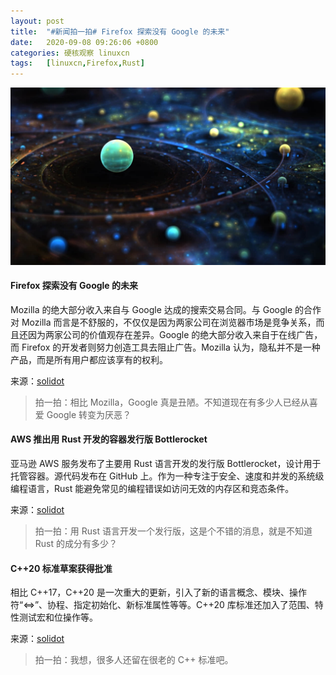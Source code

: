 ```yaml
---
layout: post
title:	"#新闻拍一拍# Firefox 探索没有 Google 的未来"
date:	2020-09-08 09:26:06 +0800 
categories:	硬核观察 linuxcn 
tags:	[linuxcn,Firefox,Rust]
---
```



![](/Asserts/Images/album/202009/08/092545oqlw478wc0l34i8q.jpg)


#### Firefox 探索没有 Google 的未来


Mozilla 的绝大部分收入来自与 Google 达成的搜索交易合同。与 Google 的合作对 Mozilla 而言是不舒服的，不仅仅是因为两家公司在浏览器市场是竞争关系，而且还因为两家公司的价值观存在差异。Google 的绝大部分收入来自于在线广告，而 Firefox 的开发者则努力创造工具去阻止广告。Mozilla 认为，隐私并不是一种产品，而是所有用户都应该享有的权利。


来源：[solidot](https://www.solidot.org/story?sid=65467 "https://www.solidot.org/story?sid=65467")



> 
> 拍一拍：相比 Mozilla，Google 真是丑陋。不知道现在有多少人已经从喜爱 Google 转变为厌恶？
> 
> 
> 


#### AWS 推出用 Rust 开发的容器发行版 Bottlerocket


亚马逊 AWS 服务发布了主要用 Rust 语言开发的发行版 Bottlerocket，设计用于托管容器。源代码发布在 GitHub 上。作为一种专注于安全、速度和并发的系统级编程语言，Rust 能避免常见的编程错误如访问无效的内存区和竞态条件。


来源：[solidot](https://www.solidot.org/story?sid=65468 "https://www.solidot.org/story?sid=65468")



> 
> 拍一拍：用 Rust 语言开发一个发行版，这是个不错的消息，就是不知道 Rust 的成分有多少？
> 
> 
> 


#### C++20 标准草案获得批准


相比 C++17，C++20 是一次重大的更新，引入了新的语言概念、模块、操作符“<=>”、协程、指定初始化、新标准属性等等。C++20 库标准还加入了范围、特性测试宏和位操作等。


来源：[solidot](https://www.solidot.org/story?sid=65461 "https://www.solidot.org/story?sid=65461")



> 
> 拍一拍：我想，很多人还留在很老的 C++ 标准吧。
> 
> 
>
